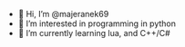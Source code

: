 - 👋 Hi, I’m @majeranek69
- 👀 I’m interested in programming in python
- 🌱 I’m currently learning lua, and C++/C#

<!---
majeranek69/majeranek69 is a ✨ special ✨ repository because its `README.md` (this file) appears on your GitHub profile.
You can click the Preview link to take a look at your changes.
--->
